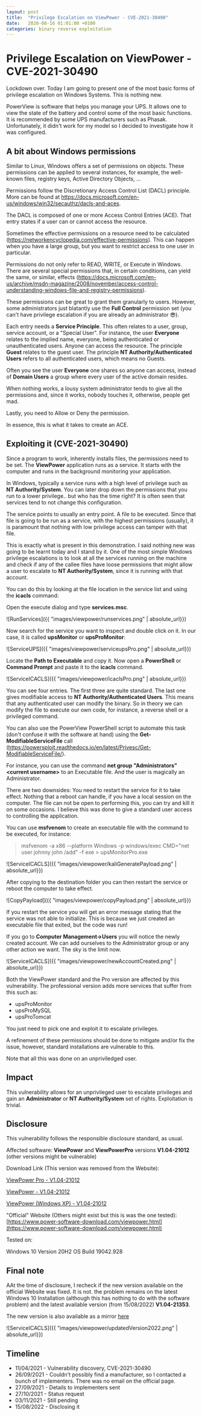 ```yaml
---
layout: post
title:  "Privilege Escalation on ViewPower - CVE-2021-30490"
date:   2020-08-16 01:01:00 +0100
categories: binary reverse exploitation
---
```


# Privilege Escalation on ViewPower - CVE-2021-30490

Lockdown over. Today I am going to present one of the most basic forms of privilege escalation on Windows Systems. This is nothing new. 

PowerView is software that helps you manage your UPS. It allows one to view the state of the battery and control some of the most basic functions. It is recommended by some UPS manufacturers such as Phasak. Unfortunately, it didn't work for my model so I decided to investigate how it was configured.

## A bit about Windows permissions

Similar to Linux, Windows offers a set of permissions on objects. These permissions can be applied to several instances, for example, the well-known files, registry keys, Active Directory Objects, ...

Permissions follow the Discretionary Access Control List (DACL) principle. More can be found at https://docs.microsoft.com/en-us/windows/win32/secauthz/dacls-and-aces.

The DACL is composed of one or more Access Control Entries (ACE). That entry states if a user can or cannot access the resource. 

Sometimes the effective permissions on a resource need to be calculated (https://networkencyclopedia.com/effective-permissions). This can happen when you have a large group, but you want to restrict access to one user in particular.

Permissions do not only refer to READ, WRITE, or Execute in Windows. There are several special permissions that, in certain conditions, can yield the same, or similar, effects (https://docs.microsoft.com/en-us/archive/msdn-magazine/2008/november/access-control-understanding-windows-file-and-registry-permissions). 

These permissions can be great to grant them granularly to users. However, some administrators just blatantly use the **Full Control** permission set (you can't have privilege escalation if you are already an administrator 😎).

Each entry needs a **Service Principle**. This often relates to a user, group, service account, or a "Special User". For instance, the user **Everyone** relates to the implied name, everyone, being authenticated or unauthenticated users. Anyone can access the resource. The principle **Guest** relates to the guest user. The principle **NT Authority/Authenticated Users** refers to all authenticated users, which means no Guests.

Often you see the user **Everyone** one shares so anyone can access, instead of **Domain Users** a group where every user of the active domain resides.

When nothing works, a lousy system administrator tends to give all the permissions and, since it works, nobody touches it, otherwise, people get mad.

Lastly, you need to Allow or Deny the permission.

In essence, this is what it takes to create an ACE.

## Exploiting it (CVE-2021-30490)

Since a program to work, inherently installs files, the permissions need to be set. The **ViewPower** application runs as a service. It starts with the computer and runs in the background monitoring your application.

In Windows, typically a service runs with a high level of privilege such as **NT Authority/System**. You can later drop down the permissions that you run to a lower privilege.. but who has the time right? It is often seen that services tend to not change this configuration.

The service points to usually an entry point. A file to be executed. Since that file is going to be run as a service, with the highest permissions (usually), it is paramount that nothing with low privilege access can tamper with that file.

This is exactly what is present in this demonstration. I said nothing new was going to be learnt today and I stand by it. One of the most simple Windows privilege escalations is to look at all the services running on the machine and check if any of the callee files have loose permissions that might allow a user to escalate to **NT Authority/System**, since it is running with that account. 

You can do this by looking at the file location in the service list and using the **icacls** command:

Open the execute dialog and type **services.msc**.

![RunServices]({{ "images/viewpower/runservices.png" | absolute_url}})

Now search for the service you want to inspect and double click on it. In our case, it is called **upsMonitor**  or **upsProMonitor**:

![ServiceUPS]({{ "images/viewpower/serviceupsPro.png" | absolute_url}})

Locate the **Path to Executable** and copy it. Now open a **PowerShell** or **Command Prompt** and paste it to the **icacls** command.

![ServiceICACLS]({{ "images/viewpower/icaclsPro.png" | absolute_url}})

You can see four entries. The first three are quite standard. The last one gives modifiable access to **NT Authority/Authenticated Users**. This means that any authenticated user can modify the binary. So in theory we can modify the file to execute our own code, for instance, a reverse shell or a privileged command.

You can also use the PowerView PowerShell script to automate this task (don't confuse it with the software at hand) using the **Get-ModifiableServiceFile** call (https://powersploit.readthedocs.io/en/latest/Privesc/Get-ModifiableServiceFile/). 

For instance, you can use the command **net group "Administrators" \<current username\>** to an Executable file. And the user is magically an Administrator.


There are two downsides:
You need to restart the service for it to take effect. Nothing that a reboot can handle, if you have a local session on the computer. 
The file can not be open to performing this, you can try and kill it on some occasions. I believe this was done to give a standard user access to controlling the application.

You can use **msfvenom** to create an executable file with the command to be executed, for instance: 
>msfvenom -a x86 --platform Windows -p windows/exec CMD="net user johnny john /add" -f exe > upsMonitorPro.exe

![ServiceICACLS]({{ "images/viewpower/kaliGeneratePayload.png" | absolute_url}})


After copying to the destination folder you can then restart the service or reboot the computer to take effect. 

![CopyPayload]({{ "images/viewpower/copyPayload.png" | absolute_url}})

If you restart the service you will get an error message stating that the service was not able to initialize. This is because we just created an executable file that exited, but the code was run!

If you go to **Computer Management->Users** you will notice the newly created account. We can add ourselves to the Administrator group or any other action we want. The sky is the limit now.

![ServiceICACLS]({{ "images/viewpower/newAccountCreated.png" | absolute_url}})

Both the ViewPower standard and the Pro version are affected by this vulnerability. The professional version adds more services that suffer from this such as:
* upsProMonitor
* upsProMySQL
* upsProTomcat

You just need to pick one and exploit it to escalate privileges.

A refinement of these permissions should be done to mitigate and/or fix the issue, however, standard installations are vulnerable to this.

Note that all this was done on an unpriviledged user.

## Impact

This vulnerability allows for an unprivileged user to escalate privileges and gain an **Administrator** or **NT Authority/System** set of rights. Exploitation is trivial. 

## Disclosure

This vulnerability follows the responsible disclosure standard, as usual. 

Affected software: **ViewPower** and **ViewPowerPro** versions **V1.04-21012** (other versions might be vulnerable)

Download Link (This version was removed from the Website): 

[ViewPower Pro - V1.04-21012](/files/ViewPowerV1.04-21012/installViewPowerPro_Windows.zip)

[ViewPower - V1.04-21012](/files/ViewPowerV1.04-21012/installViewPowerHTML%20Windows.zip)

[ViewPower (Windows XP) - V1.04-21012](/files/ViewPowerV1.04-21012/installViewPowerHTML%20Windows_XP_2003_2008.zip)

"Official" Website (Others might exist but this is was the one tested): [https://www.power-software-download.com/viewpower.html](https://www.power-software-download.com/viewpower.html)

Tested on:

Windows 10 Version 20H2 OS Build 19042.928

## Final note

AAt the time of disclosure, I recheck if the new version available on the official Website was fixed. It is not. the problem remains on the latest Windows 10 Installation (although this has nothing to do with the software problem) and the latest available version (from 15/08/2022) **V1.04-21353**.

The new version is also available as a mirror [here](/files/ViewPowerV1.04-21353/ViewPower1.04-21353.zip)

![ServiceICACLS]({{ "images/viewpower/updatedVersion2022.png" | absolute_url}})

## Timeline

* 11/04/2021 - Vulnerability discovery, CVE-2021-30490
* 26/09/2021 - Couldn't possibly find a manufacturer, so I contacted a bunch of implementers. There was no email on the official page.
* 27/09/2021 - Details to implementers sent
* 27/10/2021 - Status request
* 03/11/2021 - Still pending
* 15/08/2022 - Disclosing it
  

